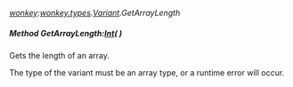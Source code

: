 _[wonkey](../../modules/wonkey/wonkey-module.md):[wonkey.types](../../modules/wonkey/wonkey-types.md).[Variant](../../modules/wonkey/wonkey-types-variant.md).GetArrayLength_
##### Method GetArrayLength:[Int](../../modules/wonkey/wonkey-types-int.md)(  )
Gets the length of an array.

The type of the variant must be an array type, or a runtime error will occur.
